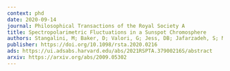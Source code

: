 ```yaml
---
context: phd
date: 2020-09-14
journal: Philosophical Transactions of the Royal Society A
title: Spectropolarimetric Fluctuations in a Sunspot Chromosphere
authors: Stangalini, M; Baker, D; Valori, G; Jess, DB; Jafarzadeh, S; Murabito, M; To, ASH; Brooks, DH; Ermolli, I; Giorgi, F; <em>MacBride, CD</em>
publisher: https://doi.org/10.1098/rsta.2020.0216
ads: https://ui.adsabs.harvard.edu/abs/2021RSPTA.37900216S/abstract
arxiv: https://arxiv.org/abs/2009.05302
---
```

